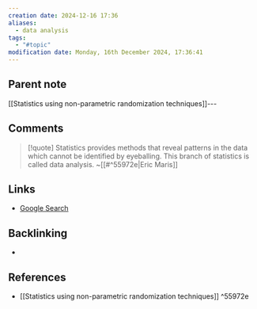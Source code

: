 ```yaml
---
creation date: 2024-12-16 17:36
aliases:
  - data analysis
tags:
  - "#topic"
modification date: Monday, 16th December 2024, 17:36:41
---
```


## Parent note
[[Statistics using non-parametric randomization techniques]]---
## Comments
>[!quote]
>Statistics provides methods that reveal patterns in the data which cannot be identified by eyeballing. This branch of statistics is called data analysis.
> ~[[#^55972e|Eric Maris]]
## Links
- [Google Search](https://www.google.com/search?q=Data+analysis)

## Backlinking
+ 
## References
- [[Statistics using non-parametric randomization techniques]] ^55972e